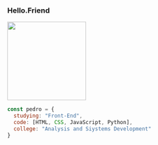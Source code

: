 ### Hello.Friend
<div>
  <img height="180em" src="https://github-readme-stats.vercel.app/api/top-langs/?username=pedrocoronel&layout=compact&langs_count=7&theme=dark"/>
</div>

```javascript
const pedro = {
  studying: "Front-End",
  code: [HTML, CSS, JavaScript, Python],
  college: "Analysis and Siystems Development"
}
